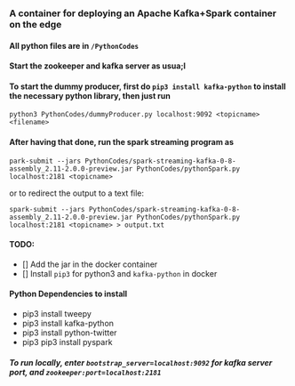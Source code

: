 ### A container for deploying an Apache Kafka+Spark container on the edge

#### All python files are in `/PythonCodes`

#### Start the zookeeper and kafka server as usua;l

#### To start the dummy producer, first do `pip3 install kafka-python` to install the necessary python library, then just run 
```
python3 PythonCodes/dummyProducer.py localhost:9092 <topicname> <filename>
```

#### After having that done, run the spark streaming program as 
```
park-submit --jars PythonCodes/spark-streaming-kafka-0-8-assembly_2.11-2.0.0-preview.jar PythonCodes/pythonSpark.py localhost:2181 <topicname>
```
or to redirect the output to a text file:
```
spark-submit --jars PythonCodes/spark-streaming-kafka-0-8-assembly_2.11-2.0.0-preview.jar PythonCodes/pythonSpark.py
localhost:2181 <topicname> > output.txt 
```

#### TODO:
- [] Add the jar in the docker container
- [] Install `pip3` for python3 and `kafka-python` in docker

#### Python Dependencies to install 
- pip3 install tweepy
- pip3 install kafka-python
- pip3 install python-twitter
- pip3 pip3 install pyspark

##### To run locally, enter `bootstrap_server=localhost:9092` for kafka server port, and `zookeeper:port=localhost:2181`
